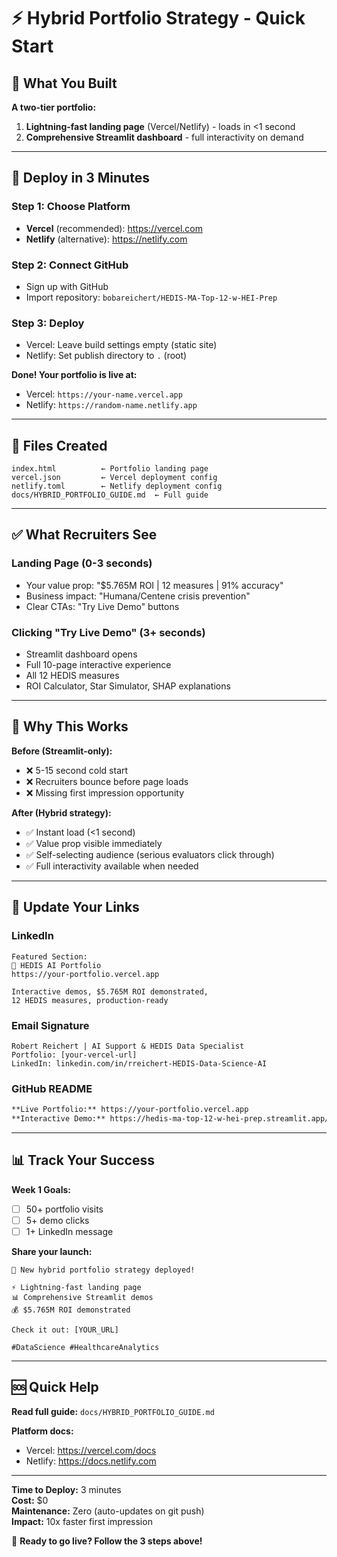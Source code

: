 # ⚡ Hybrid Portfolio Strategy - Quick Start

## 🎯 What You Built

**A two-tier portfolio:**
1. **Lightning-fast landing page** (Vercel/Netlify) - loads in <1 second
2. **Comprehensive Streamlit dashboard** - full interactivity on demand

---

## 🚀 Deploy in 3 Minutes

### Step 1: Choose Platform
- **Vercel** (recommended): https://vercel.com
- **Netlify** (alternative): https://netlify.com

### Step 2: Connect GitHub
- Sign up with GitHub
- Import repository: `bobareichert/HEDIS-MA-Top-12-w-HEI-Prep`

### Step 3: Deploy
- Vercel: Leave build settings empty (static site)
- Netlify: Set publish directory to `.` (root)

**Done! Your portfolio is live at:**
- Vercel: `https://your-name.vercel.app`
- Netlify: `https://random-name.netlify.app`

---

## 📁 Files Created

```
index.html          ← Portfolio landing page
vercel.json         ← Vercel deployment config
netlify.toml        ← Netlify deployment config
docs/HYBRID_PORTFOLIO_GUIDE.md  ← Full guide
```

---

## ✅ What Recruiters See

### Landing Page (0-3 seconds)
- Your value prop: "$5.765M ROI | 12 measures | 91% accuracy"
- Business impact: "Humana/Centene crisis prevention"
- Clear CTAs: "Try Live Demo" buttons

### Clicking "Try Live Demo" (3+ seconds)
- Streamlit dashboard opens
- Full 10-page interactive experience
- All 12 HEDIS measures
- ROI Calculator, Star Simulator, SHAP explanations

---

## 🎯 Why This Works

**Before (Streamlit-only):**
- ❌ 5-15 second cold start
- ❌ Recruiters bounce before page loads
- ❌ Missing first impression opportunity

**After (Hybrid strategy):**
- ✅ Instant load (<1 second)
- ✅ Value prop visible immediately
- ✅ Self-selecting audience (serious evaluators click through)
- ✅ Full interactivity available when needed

---

## 🔗 Update Your Links

### LinkedIn
```
Featured Section:
🏥 HEDIS AI Portfolio
https://your-portfolio.vercel.app

Interactive demos, $5.765M ROI demonstrated,
12 HEDIS measures, production-ready
```

### Email Signature
```
Robert Reichert | AI Support & HEDIS Data Specialist
Portfolio: [your-vercel-url]
LinkedIn: linkedin.com/in/rreichert-HEDIS-Data-Science-AI
```

### GitHub README
```markdown
**Live Portfolio:** https://your-portfolio.vercel.app
**Interactive Demo:** https://hedis-ma-top-12-w-hei-prep.streamlit.app/
```

---

## 📊 Track Your Success

**Week 1 Goals:**
- [ ] 50+ portfolio visits
- [ ] 5+ demo clicks
- [ ] 1+ LinkedIn message

**Share your launch:**
```twitter
🚀 New hybrid portfolio strategy deployed!

⚡ Lightning-fast landing page
📊 Comprehensive Streamlit demos
💰 $5.765M ROI demonstrated

Check it out: [YOUR_URL]

#DataScience #HealthcareAnalytics
```

---

## 🆘 Quick Help

**Read full guide:** `docs/HYBRID_PORTFOLIO_GUIDE.md`

**Platform docs:**
- Vercel: https://vercel.com/docs
- Netlify: https://docs.netlify.com

---

**Time to Deploy:** 3 minutes  
**Cost:** $0  
**Maintenance:** Zero (auto-updates on git push)  
**Impact:** 10x faster first impression

🚀 **Ready to go live? Follow the 3 steps above!**

